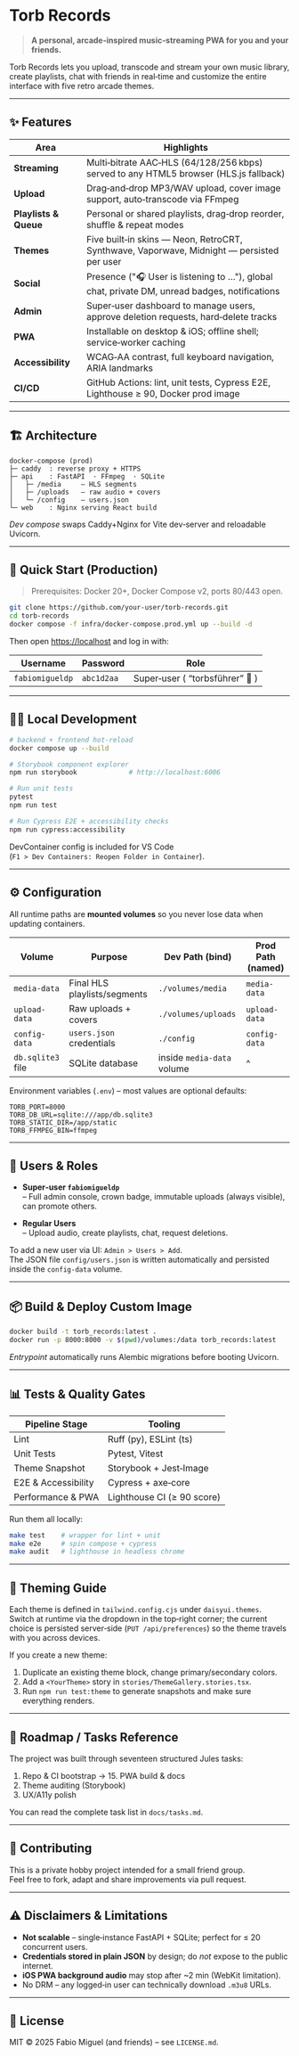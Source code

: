 # Torb Records

> **A personal, arcade‑inspired music‑streaming PWA for you and your friends.**

Torb Records lets you upload, transcode and stream your own music library, create playlists, chat with friends in real‑time and customize the entire interface with five retro arcade themes.

---

## ✨ Features

| Area | Highlights |
|------|------------|
| **Streaming** | Multi‑bitrate AAC‑HLS (64/128/256 kbps) served to any HTML5 browser (HLS.js fallback) |
| **Upload** | Drag‑and‑drop MP3/WAV upload, cover image support, auto‑transcode via FFmpeg |
| **Playlists & Queue** | Personal or shared playlists, drag‑drop reorder, shuffle & repeat modes |
| **Themes** | Five built‑in skins — Neon, RetroCRT, Synthwave, Vaporwave, Midnight — persisted per user |
| **Social** | Presence ("🎧 User is listening to …"), global chat, private DM, unread badges, notifications |
| **Admin** | Super‑user dashboard to manage users, approve deletion requests, hard‑delete tracks |
| **PWA** | Installable on desktop & iOS; offline shell; service‑worker caching |
| **Accessibility** | WCAG‑AA contrast, full keyboard navigation, ARIA landmarks |
| **CI/CD** | GitHub Actions: lint, unit tests, Cypress E2E, Lighthouse ≥ 90, Docker prod image |

---

## 🏗️ Architecture

```
docker-compose (prod)
├─ caddy  : reverse proxy + HTTPS
├─ api    : FastAPI  · FFmpeg  · SQLite
│   ├─ /media     – HLS segments
│   ├─ /uploads   – raw audio + covers
│   └─ /config    – users.json
└─ web    : Nginx serving React build
```

*Dev compose* swaps Caddy+Nginx for Vite dev‑server and reloadable Uvicorn.

---

## 🚀 Quick Start (Production)

> Prerequisites: Docker 20+, Docker Compose v2, ports 80/443 open.

```bash
git clone https://github.com/your‑user/torb‑records.git
cd torb‑records
docker compose -f infra/docker-compose.prod.yml up --build -d
```

Then open <https://localhost> and log in with:

| Username | Password | Role |
|----------|----------|------|
| `fabiomigueldp` | `abc1d2aa` | Super‑user ( “torbsführer” 👑 ) |

---

## 🧑‍💻 Local Development

```bash
# backend + frontend hot‑reload
docker compose up --build

# Storybook component explorer
npm run storybook             # http://localhost:6006

# Run unit tests
pytest
npm run test

# Run Cypress E2E + accessibility checks
npm run cypress:accessibility
```

DevContainer config is included for VS Code (`F1 > Dev Containers: Reopen Folder in Container`).

---

## ⚙️ Configuration

All runtime paths are **mounted volumes** so you never lose data when updating containers.

| Volume            | Purpose                       | Dev Path (bind)            | Prod Path (named) |
|-------------------|-------------------------------|----------------------------|-------------------|
| `media-data`      | Final HLS playlists/segments  | `./volumes/media`          | `media-data`      |
| `upload-data`     | Raw uploads + covers          | `./volumes/uploads`        | `upload-data`     |
| `config-data`     | `users.json` credentials      | `./config`                 | `config-data`     |
| `db.sqlite3` file | SQLite database               | inside `media-data` volume | ^                 |

Environment variables (`.env`) – most values are optional defaults:

```
TORB_PORT=8000
TORB_DB_URL=sqlite:///app/db.sqlite3
TORB_STATIC_DIR=/app/static
TORB_FFMPEG_BIN=ffmpeg
```

---

## 🔐 Users & Roles

* **Super‑user `fabiomigueldp`**  
  – Full admin console, crown badge, immutable uploads (always visible), can promote others.

* **Regular Users**  
  – Upload audio, create playlists, chat, request deletions.

To add a new user via UI: `Admin > Users > Add`.  
The JSON file `config/users.json` is written automatically and persisted inside the `config-data` volume.

---

## 📦 Build & Deploy Custom Image

```bash
docker build -t torb_records:latest .
docker run -p 8000:8000 -v $(pwd)/volumes:/data torb_records:latest
```

*Entrypoint* automatically runs Alembic migrations before booting Uvicorn.

---

## 📊 Tests & Quality Gates

| Pipeline Stage            | Tooling                    |
|---------------------------|----------------------------|
| Lint                      | Ruff (py), ESLint (ts)     |
| Unit Tests                | Pytest, Vitest             |
| Theme Snapshot            | Storybook + Jest‑Image     |
| E2E & Accessibility       | Cypress + axe‑core         |
| Performance & PWA         | Lighthouse CI (≥ 90 score) |

Run them all locally:

```bash
make test    # wrapper for lint + unit
make e2e     # spin compose + cypress
make audit   # lighthouse in headless chrome
```

---

## 🎨 Theming Guide

Each theme is defined in `tailwind.config.cjs` under `daisyui.themes`.  
Switch at runtime via the dropdown in the top‑right corner; the current choice is persisted server‑side (`PUT /api/preferences`) so the theme travels with you across devices.

If you create a new theme:

1. Duplicate an existing theme block, change primary/secondary colors.  
2. Add a `<YourTheme>` story in `stories/ThemeGallery.stories.tsx`.  
3. Run `npm run test:theme` to generate snapshots and make sure everything renders.

---

## 📝 Roadmap / Tasks Reference

The project was built through seventeen structured Jules tasks:

1. Repo & CI bootstrap → 15. PWA build & docs  
16. Theme auditing (Storybook)  
17. UX/A11y polish

You can read the complete task list in `docs/tasks.md`.

---

## 🤝 Contributing

This is a private hobby project intended for a small friend group.  
Feel free to fork, adapt and share improvements via pull request.

---

## ⚠️ Disclaimers & Limitations

* **Not scalable** – single‑instance FastAPI + SQLite; perfect for ≤ 20 concurrent users.  
* **Credentials stored in plain JSON** by design; do _not_ expose to the public internet.  
* **iOS PWA background audio** may stop after ~2 min (WebKit limitation).  
* No DRM – any logged‑in user can technically download `.m3u8` URLs.

---

## 📄 License

MIT © 2025 Fabio Miguel (and friends) – see `LICENSE.md`.
